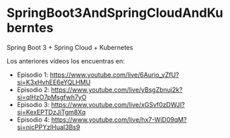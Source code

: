 # SpringBoot3AndSpringCloudAndKuberntes
Spring Boot 3 + Spring Cloud + Kubernetes

Los anteriores vídeos los encuentras en:
- Episodio 1: https://www.youtube.com/live/6Aurio_vZfU?si=K3xHvhEE6eYQLHMU
- Episodio 2: https://www.youtube.com/live/yBsgZbnuj2k?si=qlHzO7pMsgfwh7yO
- Episodio 3: https://www.youtube.com/live/xGSvf0zDWJI?si=KexEPTDzJiTgm8Xq
- Episodio 4: https://www.youtube.com/live/hx7-WiD09qM?si=nicPPYzlHuaI3Bs9